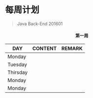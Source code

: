 # 每周计划

> Java Back-End 201601

####  <center>第一周</center>

|DAY|CONTENT|REMARK|
|-|-|-|
|Monday|||
|Tuesday|||
|Thirsday|||
|Monday|||
|Monday|||

<div style="page-break-after: always;"></div>